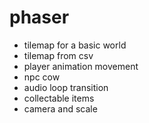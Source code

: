 # phaser

- tilemap for a basic world
- tilemap from csv
- player animation movement
- npc cow
- audio loop transition
- collectable items
- camera and scale
